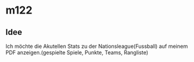 # m122

## Idee
Ich möchte die Akutellen Stats zu der Nationsleague(Fussball) auf meinem PDF anzeigen.(gespielte Spiele, Punkte, Teams, Rangliste) 

